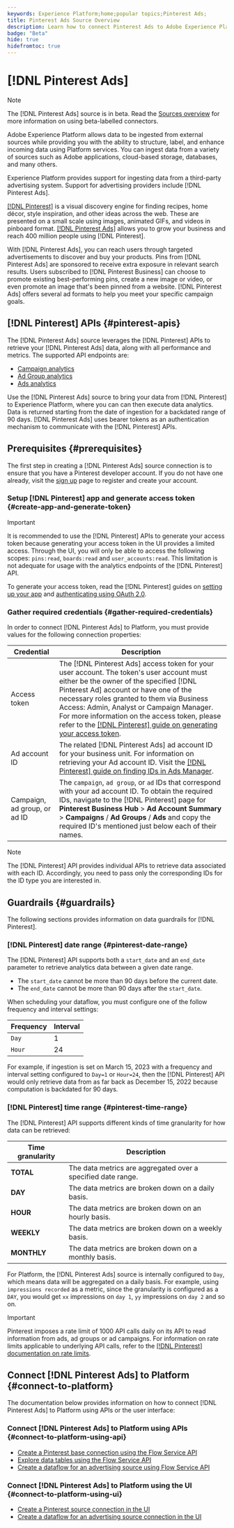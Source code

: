 ```yaml
---
keywords: Experience Platform;home;popular topics;Pinterest Ads;
title: Pinterest Ads Source Overview
description: Learn how to connect Pinterest Ads to Adobe Experience Platform using APIs or the user interface.
badge: "Beta"
hide: true
hidefromtoc: true
---
```

# [!DNL Pinterest Ads]

>[!NOTE]
>
>The [!DNL Pinterest Ads] source is in beta. Read the [Sources overview](../../home.md#terms-and-conditions) for more information on using beta-labelled connectors.

Adobe Experience Platform allows data to be ingested from external sources while providing you with the ability to structure, label, and enhance incoming data using Platform services. You can ingest data from a variety of sources such as Adobe applications, cloud-based storage, databases, and many others.

Experience Platform provides support for ingesting data from a third-party advertising system. Support for advertising providers include [!DNL Pinterest Ads].

[[!DNL Pinterest]](https://www.pinterest.com) is a visual discovery engine for finding recipes, home décor, style inspiration, and other ideas across the web. These are presented on a small scale using images, animated GIFs, and videos in pinboard format. [[!DNL Pinterest Ads]](https://ads.pinterest.com/) allows you to grow your business and reach 400 million people using [!DNL Pinterest].

With [!DNL Pinterest Ads], you can reach users through targeted advertisements to discover and buy your products. Pins from [!DNL Pinterest Ads] are sponsored to receive extra exposure in relevant search results. Users subscribed to [!DNL Pinterest Business] can choose to promote existing best-performing pins, create a new image or video, or even promote an image that's been pinned from a website. [!DNL Pinterest Ads] offers several ad formats to help you meet your specific campaign goals.

## [!DNL Pinterest] APIs {#pinterest-apis}

The [!DNL Pinterest Ads] source leverages the [!DNL Pinterest] APIs to retrieve your [!DNL Pinterest Ads] data, along with all performance and metrics. The supported API endpoints are:

* [Campaign analytics](https://developers.pinterest.com/docs/api/v5/#operation/campaigns/analytics)
* [Ad Group analytics](https://developers.pinterest.com/docs/api/v5/#operation/ad_groups/analytics)
* [Ads analytics](https://developers.pinterest.com/docs/api/v5/#operation/ads/analytics)

Use the [!DNL Pinterest Ads] source to bring your data from [!DNL Pinterest] to Experience Platform, where you can can then execute data analytics. Data is returned starting from the date of ingestion for a backdated range of 90 days. [!DNL Pinterest Ads] uses bearer tokens as an authentication mechanism to communicate with the [!DNL Pinterest] APIs.

## Prerequisites {#prerequisites}

The first step in creating a [!DNL Pinterest Ads] source connection is to ensure that you have a Pinterest developer account. If you do not have one already, visit the [sign up](https://www.pinterest.com/business/create/?next=https://developers.pinterest.com/account-setup/) page to register and create your account.

### Setup [!DNL Pinterest] app and generate access token {#create-app-and-generate-token}

>[!IMPORTANT]
>
>It is recommended to use the [!DNL Pinterest] APIs to generate your access token because generating your access token in the UI provides a limited access. Through the UI, you will only be able to access the following scopes: `pins:read`, `boards:read` and `user_accounts:read`. This limitation is not adequate for usage with the analytics endpoints of the [!DNL Pinterest] API.

To generate your access token, read the [!DNL Pinterest] guides on [setting up your app](https://developers.pinterest.com/docs/getting-started/set-up-app/) and [authenticating using OAuth 2.0](https://developers.pinterest.com/docs/getting-started/authentication/).

### Gather required credentials {#gather-required-credentials}

In order to connect [!DNL Pinterest Ads] to Platform, you must provide values for the following connection properties:

| Credential | Description |
| --- | --- |
| Access token | The [!DNL Pinterest Ads] access token for your user account. The token's user account must either be the owner of the specified [!DNL Pinterest Ad] account or have one of the necessary roles granted to them via Business Access: Admin, Analyst or Campaign Manager. For more information on the access token, please refer to the [[!DNL Pinterest] guide on generating your access token](https://developers.pinterest.com/docs/getting-started/set-up-app/). |
| Ad account ID | The related [!DNL Pinterest Ads] ad account ID for your business unit. For information on retrieving your Ad account ID. Visit the [[!DNL Pinterest] guide on finding IDs in Ads Manager](https://help.pinterest.com/en/business/article/find-ids-in-ads-manager). |
| Campaign, ad group, or ad ID | The `campaign`, `ad group`, or `ad` IDs that correspond with your ad account ID. To obtain the required IDs, navigate to the [!DNL Pinterest] page for **Pinterest Business Hub** > **Ad Account Summary** > **Campaigns** / **Ad Groups** / **Ads** and copy the required ID's mentioned just below each of their names. |

>[!NOTE]
>
>The [!DNL Pinterest] API provides individual APIs to retrieve data associated with each ID. Accordingly, you need to pass only the corresponding IDs for the ID type you are interested in.

## Guardrails {#guardrails}

The following sections provides information on data guardrails for [!DNL Pinterest].

### [!DNL Pinterest] date range {#pinterest-date-range}

The [!DNL Pinterest] API supports both a `start_date` and an `end_date` parameter to retrieve analytics data between a given date range.

* The `start_date` cannot be more than 90 days before the current date.
* The `end_date` cannot be more than 90 days after the `start_date`.

When scheduling your dataflow, you must configure one of the follow frequency and interval settings:

| Frequency | Interval |
| --- | --- |
| `Day` | 1 |
| `Hour` | 24 |

For example, if ingestion is set on March 15, 2023 with a frequency and interval setting configured to `Day=1` or `Hour=24`, then the [!DNL Pinterest] API would only retrieve data from as far back as December 15, 2022 because computation is backdated for 90 days.

### [!DNL Pinterest] time range {#pinterest-time-range}

The [!DNL Pinterest] API supports different kinds of time granularity for how data can be retrieved:

| Time granularity | Description |
| --- | --- |
| **TOTAL** | The data metrics are aggregated over a specified date range. |
| **DAY** | The data metrics are broken down on a daily basis. |
| **HOUR** | The data metrics are broken down on an hourly basis. |
| **WEEKLY** | The data metrics are broken down on a weekly basis. |
| **MONTHLY** | The data metrics are broken down on a monthly basis. |

For Platform, the [!DNL Pinterest Ads] source is internally configured to `Day`, which means data will be aggregated on a daily basis. For example, using `impressions recorded` as a metric, since the granularity is configured as a `DAY`, you would get `xx` impressions on `day 1`, `yy` impressions on `day 2` and so on.

>[!IMPORTANT]
>
>Pinterest imposes a rate limit of 1000 API calls daily on its API to read information from ads, ad groups or ad campaigns. For information on rate limits applicable to underlying API calls, refer to the [[!DNL Pinterest] documentation on rate limits](https://developers.pinterest.com/docs/reference/ratelimits/).

## Connect [!DNL Pinterest Ads] to Platform {#connect-to-platform}

The documentation below provides information on how to connect [!DNL Pinterest Ads] to Platform using APIs or the user interface:

### Connect [!DNL Pinterest Ads] to Platform using APIs {#connect-to-platform-using-api}

* [Create a Pinterest base connection using the Flow Service API](../../tutorials/api/create/advertising/pinterest-ads.md)
* [Explore data tables using the Flow Service API](../../tutorials/api/explore/tabular.md)
* [Create a dataflow for an advertising source using Flow Service API](../../tutorials/api/collect/advertising.md)

### Connect [!DNL Pinterest Ads] to Platform using the UI {#connect-to-platform-using-ui}

* [Create a Pinterest source connection in the UI](../../tutorials/ui/create/advertising/pinterest-ads.md)
* [Create a dataflow for an advertising source connection in the UI](../../tutorials/ui/dataflow/advertising.md)
